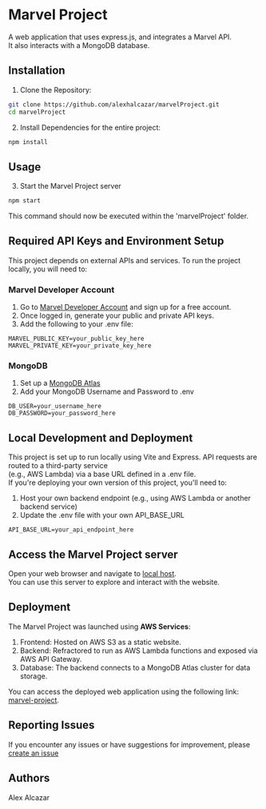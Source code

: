# Marvel Project

A web application that uses express.js, and integrates a Marvel API.  
It also interacts with a MongoDB database.

## Installation

1. Clone the Repository:

```bash
git clone https://github.com/alexhalcazar/marvelProject.git
cd marvelProject
```

2. Install Dependencies for the entire project:

```bash
npm install
```

## Usage

3. Start the Marvel Project server

```bash
npm start
```

This command should now be executed within the 'marvelProject' folder.

## Required API Keys and Environment Setup

This project depends on external APIs and services. To run the project locally, you will need to:

### Marvel Developer Account

1. Go to [Marvel Developer Account](https://developer.marvel.com) and sign up for a free account.
2. Once logged in, generate your public and private API keys.
3. Add the following to your .env file:

```
MARVEL_PUBLIC_KEY=your_public_key_here
MARVEL_PRIVATE_KEY=your_private_key_here
```

### MongoDB

1. Set up a [MongoDB Atlas](https://www.mongodb.com)
2. Add your MongoDB Username and Password to .env

```
DB_USER=your_username_here
DB_PASSWORD=your_password_here
```

## Local Development and Deployment

This project is set up to run locally using Vite and Express. API requests are routed to a third-party service  
(e.g., AWS Lambda) via a base URL defined in a .env file.  
If you're deploying your own version of this project, you'll need to:

1. Host your own backend endpoint (e.g., using AWS Lambda or another backend service)
2. Update the .env file with your own API_BASE_URL

```
API_BASE_URL=your_api_endpoint_here
```

## Access the Marvel Project server

Open your web browser and navigate to [local host](http://localhost:3000/views/index.html). <br>
You can use this server to explore and interact with the website.

## Deployment

The Marvel Project was launched using **AWS Services**:

1. Frontend: Hosted on AWS S3 as a static website.
2. Backend: Refractored to run as AWS Lambda functions and exposed via AWS API Gateway.
3. Database: The backend connects to a MongoDB Atlas cluster for data storage.

You can access the deployed web application using the following link:  
[marvel-project](http://www.marvel-project.com).

## Reporting Issues

If you encounter any issues or have suggestions for improvement, please [create an issue](https://github.com/alexhalcazar/marvelProject/issues)

## Authors

Alex Alcazar
